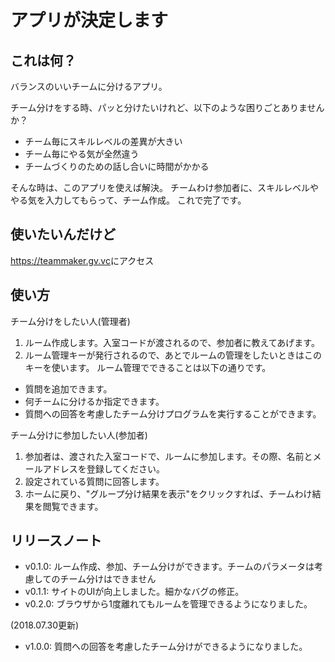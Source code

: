# アプリが決定します

## これは何？

バランスのいいチームに分けるアプリ。

チーム分けをする時、パッと分けたいけれど、以下のような困りごとありませんか？

- チーム毎にスキルレベルの差異が大きい
- チーム毎にやる気が全然違う
- チームづくりのための話し合いに時間がかかる

そんな時は、このアプリを使えば解決。
チームわけ参加者に、スキルレベルややる気を入力してもらって、チーム作成。
これで完了です。

## 使いたいんだけど

<https://teammaker.gv.vc>にアクセス


## 使い方

チーム分けをしたい人(管理者)
1. ルーム作成します。入室コードが渡されるので、参加者に教えてあげます。
2. ルーム管理キーが発行されるので、あとでルームの管理をしたいときはこのキーを使います。
ルーム管理でできることは以下の通りです。
- 質問を追加できます。
- 何チームに分けるか指定できます。
- 質問への回答を考慮したチーム分けプログラムを実行することができます。

チーム分けに参加したい人(参加者)
1. 参加者は、渡された入室コードで、ルームに参加します。その際、名前とメールアドレスを登録してください。
2. 設定されている質問に回答します。
3. ホームに戻り、"グループ分け結果を表示"をクリックすれば、チームわけ結果を閲覧できます。



## リリースノート

- v0.1.0: ルーム作成、参加、チーム分けができます。チームのパラメータは考慮してのチーム分けはできません
- v0.1.1: サイトのUIが向上しました。細かなバグの修正。
- v0.2.0: ブラウザから1度離れてもルームを管理できるようになりました。

(2018.07.30更新)
- v1.0.0: 質問への回答を考慮したチーム分けができるようになりました。
